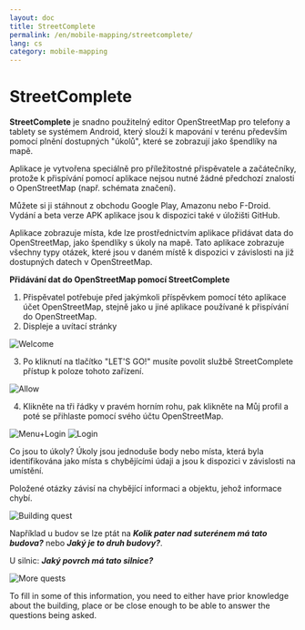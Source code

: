 ```yaml
---
layout: doc
title: StreetComplete
permalink: /en/mobile-mapping/streetcomplete/
lang: cs
category: mobile-mapping
---
```


StreetComplete
==============


**StreetComplete** je snadno použitelný editor OpenStreetMap pro telefony a tablety se systémem Android, který slouží k mapování v terénu především pomocí plnění dostupných "úkolů", které se zobrazují jako špendlíky na mapě.

Aplikace je vytvořena speciálně pro příležitostné přispěvatele a začátečníky, protože k přispívání pomocí aplikace nejsou nutné žádné předchozí znalosti o OpenStreetMap (např. schémata značení).

Můžete si ji stáhnout z obchodu Google Play, Amazonu nebo F-Droid. Vydání a beta verze APK aplikace jsou k dispozici také v úložišti GitHub.

Aplikace zobrazuje místa, kde lze prostřednictvím aplikace přidávat data do OpenStreetMap, jako špendlíky s úkoly na mapě. Tato aplikace zobrazuje všechny typy otázek, které jsou v daném místě k dispozici v závislosti na již dostupných datech v OpenStreetMap.

**Přidávání dat do OpenStreetMap pomocí StreetComplete**

1. Přispěvatel potřebuje před jakýmkoli příspěvkem pomocí této aplikace účet OpenStreetMap, stejně jako u jiné aplikace používané k přispívání do OpenStreetMap.
2. Displeje a uvítací stránky

![Welcome][]

3. Po kliknutí na tlačítko "LET'S GO!" musíte povolit službě StreetComplete přístup k poloze tohoto zařízení.

![Allow][]

4. Klikněte na tři řádky v pravém horním rohu, pak klikněte na Můj profil a poté se přihlaste pomocí svého účtu OpenStreetMap.

![Menu+Login][]
![Login][]

Co jsou to úkoly? Úkoly jsou jednoduše body nebo místa, která byla identifikována jako místa s chybějícími údaji a jsou k dispozici v závislosti na umístění.

Položené otázky závisí na chybějící informaci a objektu, jehož informace chybí. 

![Building quest][]

Například u budov se lze ptát na ***Kolik pater nad suterénem má tato budova?*** nebo ***Jaký je to druh budovy?***.

U silnic: ***Jaký povrch má tato silnice?***

![More quests][]

To fill in some of this information, you need to either have prior knowledge about the building, place or be close enough to be able to answer the questions being asked.



[Welcome]:          /images/mobile-mapping/streetcomplete-welcome.png
[Allow]:            /images/mobile-mapping/streetcomplete-allow.png
[Menu+Login]:       /images/mobile-mapping/streetcomplete-menu_login.png
[Login]:            /images/mobile-mapping/streetcomplete-login.png
[Building quest]:   /images/mobile-mapping/streetcomplete-building-quest.png
[More quests]:      /images/mobile-mapping/streetcomplete-more-quests.png
